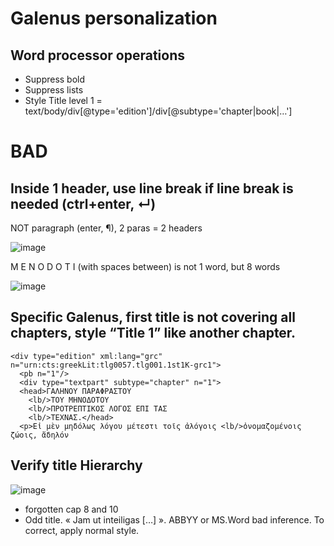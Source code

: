 # Galenus personalization

## Word processor operations

* Suppress bold
* Suppress lists
* Style Title level 1 = text/body/div\[@type='edition'\]/div\[@subtype='chapter|book|…'\]


# BAD

## Inside 1 header, use line break if line break is needed (ctrl+enter, ↵)

NOT paragraph (enter, ¶), 2 paras = 2 headers

![image](https://user-images.githubusercontent.com/5686231/197334921-3e1f3825-ea6c-4bf2-96ec-21e4e3a24469.png)

M E N O D O T I (with spaces between) is not 1 word, but 8 words

![image](https://user-images.githubusercontent.com/5686231/197335072-84f491ec-46be-4440-be0d-03fe716dafd1.png)

## Specific Galenus, first title is not covering all chapters, style “Title 1” like another chapter.

~~~~
<div type="edition" xml:lang="grc" n="urn:cts:greekLit:tlg0057.tlg001.1st1K-grc1">
  <pb n="1"/>
  <div type="textpart" subtype="chapter" n="1">
  <head>ΓΑΛΗΝΟΥ ΠΑΡΑΦΡΑΣΤΟΥ
    <lb/>ΤΟΥ ΜΗΝΟΔΟΤΟΥ
    <lb/>ΠΡΟΤΡΕΠΤΙΚΟΣ ΛΟΓΟΣ ΕΠΙ ΤΑΣ
    <lb/>ΤΕΧΝΑΣ.</head>
  <p>Εἰ μὲν μηδόλως λόγου μέτεστι τοῖς ἀλόγοις <lb/>ὀνομαζομένοις ζώοις, ἄδηλόν
~~~~

## Verify title Hierarchy

![image](https://user-images.githubusercontent.com/5686231/197335245-932b12bf-2876-4ac6-a90c-6481a19d7455.png)

* forgotten cap 8 and 10
* Odd title. « Jam ut inteiligas […] ». ABBYY or MS.Word bad inference. To correct, apply normal style.
